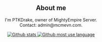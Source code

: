 <div style="text-align:center">
    <h2>About me</h2>

<p>I'm PTKDrake, owner of MightyEmpire Server.<br>
Contact: admin@mcmevn.com.<br></p>
<a href="https://github.com/PTKDrake">
<img src="https://github-readme-stats-ptkdrake.vercel.app/api?username=PTKDrake&theme=material-palenight&show_icons=true&count_private=true"  alt="Github stats"/>
</a>
<a href="https://github.com/PTKDrake">
<img src="https://github-readme-stats-ptkdrake.vercel.app/api/top-langs/?username=PTKDrake&theme=material-palenight&show_icons=true&layout=compact"  alt="Github most use language"/>
</a>

</div>
